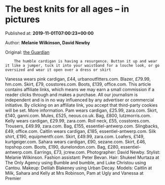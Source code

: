 
# The best knits for all ages – in pictures

Published at: **2019-11-01T07:00:23+00:00**

Author: **Melanie Wilkinson, David Newby**

Original: [the Guardian](https://www.theguardian.com/fashion/gallery/2019/nov/01/the-best-knits-for-all-ages-in-pictures)


        The humble cardigan is having a resurgence. Button it up and wear it like a jumper, tuck it into your waistband for a louche look, or go oversized and wear it open over a dress or skirt
      
Vanessa wears pink cardigan, £44, urbanoutfitters.com. Blazer, £79.99, hm.com. Skirt, £79, cosstores.com. Boots, £139, office.com. This article contains affiliate links, which means we may earn a small commission if a reader clicks through and makes a purchase. All our journalism is independent and is in no way influenced by any advertiser or commercial initiative. By clicking on an affiliate link, you accept that third-party cookies will be set. More information.
Pam wears cardigan, £25.99, zara.com. Skirt, £140, ganni.com. Mules, £525, neous.co.uk. Bag, £800, lutzmorris.com.
Kelly wears cardigan, £29.99, zara.com. Roll neck, £55, cosstores.com. Trousers, £49.99, zara.com. Bag, £155, essentiel-antwerp.com. Slingbacks, £49, office.com.
Caitlin wears cardigan, £185, essentiel-antwerp.com. Silk shirt, £190, equipmentfr.com. Skirt, £49.99, zara.com. Loafers, £149, kurtgeiger.com.
Sahara wears cardigan, £90, sezane.com. Skirt, £46, topshop.com. Boots, £190, dunelondon.com. Bag, £280, essentiel-antwerp.com. Earrings, £73, jcrew.com. Photographer: David Newby. Stylist: Melanie Wilkinson. Fashion assistant: Peter Bevan. Hair: Shukeel Murtaza at The Only Agency using Bumble and bumble, and Luke Christou using Cantou. Makeup: Delilah Blakeney using Urban Decay. Models: Caitlin at Milk, Sahara and Kelly at Mrs Robinson, Pam at Ugly and Vanessa at Premier
